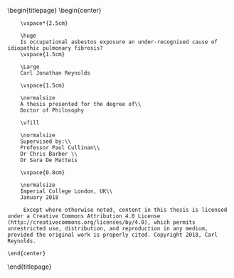 \begin{titlepage}
    \begin{center}
        
        \vspace*{2.5cm}
        
        \huge
        Is occupational asbestos exposure an under-recognised cause of idiopathic pulmonary fibrosis?
        \vspace{1.5cm}
        
        \Large
        Carl Jonathan Reynolds
        
        \vspace{1.5cm}

        \normalsize
        A thesis presented for the degree of\\
        Doctor of Philosophy
        
        \vfill
        
        \normalsize
        Supervised by:\\
        Professor Paul Cullinan\\
        Dr Chris Barber \\
        Dr Sara De Matteis

        \vspace{0.8cm}

        \normalsize
        Imperial College London, UK\\
        January 2018

         Except where otherwise noted, content in this thesis is licensed under a Creative Commons Attribution 4.0 License (http://creativecommons.org/licenses/by/4.0), which permits unrestricted use, distribution, and reproduction in any medium, provided the original work is properly cited. Copyright 2018, Carl Reynolds.

    \end{center}
\end{titlepage}

